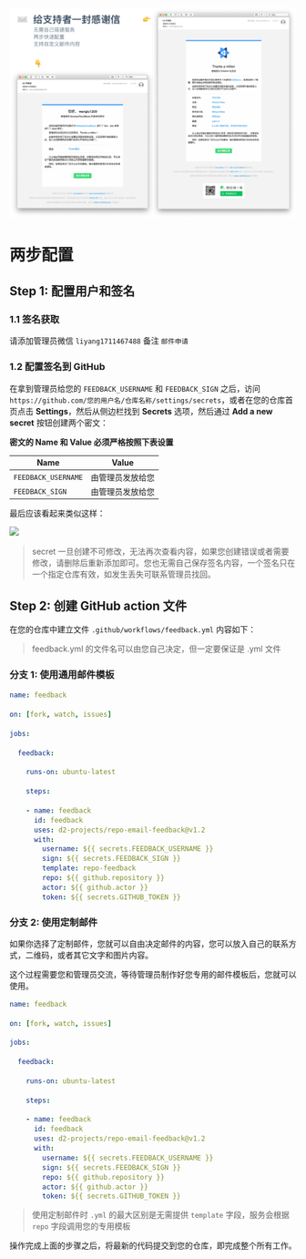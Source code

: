 ![](https://raw.githubusercontent.com/d2-projects/repo-email-feedback/master/doc/image/banner.png)

# 两步配置

## Step 1: 配置用户和签名

### 1.1 签名获取

请添加管理员微信 `liyang1711467488` 备注 `邮件申请`

### 1.2 配置签名到 GitHub

在拿到管理员给您的 `FEEDBACK_USERNAME` 和 `FEEDBACK_SIGN` 之后，访问 `https://github.com/您的用户名/仓库名称/settings/secrets`，或者在您的仓库首页点击 **Settings**，然后从侧边栏找到 **Secrets** 选项，然后通过 **Add a new secret** 按钮创建两个密文：

**密文的 Name 和 Value 必须严格按照下表设置**

| Name | Value |
| --- | --- |
| `FEEDBACK_USERNAME` | 由管理员发放给您 |
| `FEEDBACK_SIGN` | 由管理员发放给您 |

最后应该看起来类似这样：

![](https://qiniucdn.fairyever.com/20191208114811.png)

> secret 一旦创建不可修改，无法再次查看内容，如果您创建错误或者需要修改，请删除后重新添加即可。您也无需自己保存签名内容，一个签名只在一个指定仓库有效，如发生丢失可联系管理员找回。

## Step 2: 创建 GitHub action 文件

在您的仓库中建立文件 `.github/workflows/feedback.yml` 内容如下：

> feedback.yml 的文件名可以由您自己决定，但一定要保证是 .yml 文件

### 分支 1: 使用通用邮件模板

``` yml
name: feedback

on: [fork, watch, issues]

jobs:

  feedback:

    runs-on: ubuntu-latest

    steps:

    - name: feedback
      id: feedback
      uses: d2-projects/repo-email-feedback@v1.2
      with:
        username: ${{ secrets.FEEDBACK_USERNAME }}
        sign: ${{ secrets.FEEDBACK_SIGN }}
        template: repo-feedback
        repo: ${{ github.repository }}
        actor: ${{ github.actor }}
        token: ${{ secrets.GITHUB_TOKEN }}
```

### 分支 2: 使用定制邮件

如果你选择了定制邮件，您就可以自由决定邮件的内容，您可以放入自己的联系方式，二维码，或者其它文字和图片内容。

这个过程需要您和管理员交流，等待管理员制作好您专用的邮件模板后，您就可以使用。

``` yml
name: feedback

on: [fork, watch, issues]

jobs:

  feedback:

    runs-on: ubuntu-latest

    steps:

    - name: feedback
      id: feedback
      uses: d2-projects/repo-email-feedback@v1.2
      with:
        username: ${{ secrets.FEEDBACK_USERNAME }}
        sign: ${{ secrets.FEEDBACK_SIGN }}
        repo: ${{ github.repository }}
        actor: ${{ github.actor }}
        token: ${{ secrets.GITHUB_TOKEN }}
```

> 使用定制邮件时 `.yml` 的最大区别是无需提供 `template` 字段，服务会根据 `repo` 字段调用您的专用模板

操作完成上面的步骤之后，将最新的代码提交到您的仓库，即完成整个所有工作。
